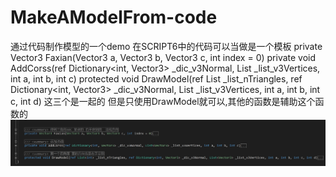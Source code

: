 # MakeAModelFrom-code
通过代码制作模型的一个demo
在SCRIPT6中的代码可以当做是一个模板
private Vector3 Faxian(Vector3 a, Vector3 b, Vector3 c, int index = 0)
private void AddCorss(ref Dictionary<int, Vector3> _dic_v3Normal, List<Vector3> _list_v3Vertices, int a, int b, int c)
protected void DrawModel(ref List<int> _list_nTriangles, ref Dictionary<int, Vector3> _dic_v3Normal, List<Vector3> _list_v3Vertices, int a, int b, int c, int d)
这三个是一起的  但是只使用DrawModel就可以,其他的函数是辅助这个函数的
![如图](https://github.com/js305492881/MakeAModelFrom-code/blob/master/Assets/Image/说明.png)
